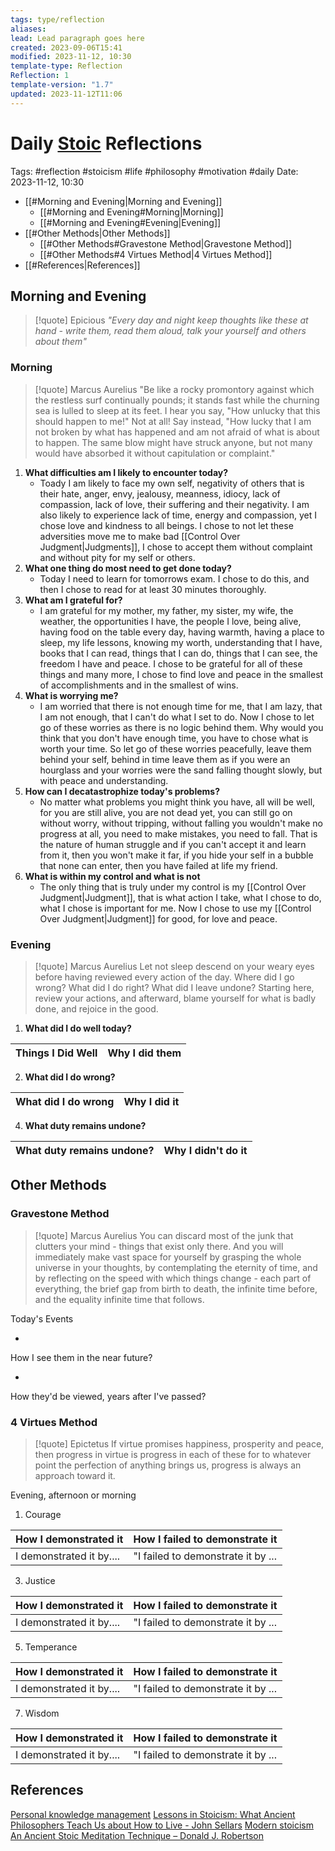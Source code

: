 ```yaml
---
tags: type/reflection
aliases: 
lead: Lead paragraph goes here
created: 2023-09-06T15:41
modified: 2023-11-12, 10:30
template-type: Reflection
Reflection: 1
template-version: "1.7"
updated: 2023-11-12T11:06
---
```



# Daily [Stoic](../SLIP-BOX/Stoicism.md) Reflections

Tags:  #reflection #stoicism #life #philosophy #motivation #daily 
Date: 2023-11-12, 10:30

- [[#Morning and Evening|Morning and Evening]]
	- [[#Morning and Evening#Morning|Morning]]
	- [[#Morning and Evening#Evening|Evening]]
- [[#Other Methods|Other Methods]]
	- [[#Other Methods#Gravestone Method|Gravestone Method]]
	- [[#Other Methods#4 Virtues Method|4 Virtues Method]]
- [[#References|References]]


## Morning and Evening

> [!quote] Epicious 
> _"Every day and night keep thoughts like these at hand - write them, read them aloud, talk your yourself and others about them"_

### Morning

> [!quote] Marcus Aurelius
> "Be like a rocky promontory against which the restless surf continually pounds; it stands fast while the churning sea is lulled to sleep at its feet. I hear you say, "How unlucky that this should happen to me!" Not at all! Say instead, "How lucky that I am not broken by what has happened and am not afraid of what is about to happen. The same blow might have struck anyone, but not many would have absorbed it without capitulation or complaint."

1. **What difficulties am I likely to encounter today?**
	- Toady I am likely to face my own self, negativity of others that is their hate, anger, envy, jealousy, meanness, idiocy, lack of compassion, lack of love, their suffering and their negativity. I am also likely to experience lack of time, energy and compassion, yet I chose love and kindness to all beings. I chose to not let these adversities move me to make bad [[Control Over Judgment|Judgments]], I chose to accept them without complaint and without pity for my self or others.   
1. **What one thing do most need to get done today?**
	- Today I need to learn for tomorrows exam. I chose to do this, and then I chose to read for at least 30 minutes thoroughly. 
2. **What am I grateful for?**
	- I am grateful for my mother, my father, my sister, my wife, the weather, the opportunities I have, the people I love, being alive, having food on the table every day, having warmth, having a place to sleep, my life lessons, knowing my worth, understanding that I have, books that I can read, things that I can do, things that I can see, the freedom I have and peace. I chose to be grateful for all of these things and many more, I chose to find love and peace in the smallest of accomplishments and in the smallest of wins. 
3. **What is worrying me?**
	- I am worried that there is not enough time for me, that I am lazy, that I am not enough, that I can't do what I set to do. Now I chose to let go of these worries as there is no logic behind them. Why would you think that you don't have enough time, you have to chose what is worth your time. So let go of these worries peacefully, leave them behind your self, behind in time leave them as if you were an hourglass and your worries were the sand falling thought slowly, but with peace and understanding. 
1. **How can I decatastrophize today's problems?**
	- No matter what problems you might think you have, all will be well, for you are still alive, you are not dead yet, you can still go on without worry, without tripping, without falling you wouldn't make no progress at all, you need to make mistakes, you need to fall. That is the nature of human struggle and if you can't accept it and learn from it, then you won't make it far, if you hide your self in a bubble that none can enter, then you have failed at life my friend. 
2. **What is within my control and what is not**
	- The only thing that is truly under my control is my [[Control Over Judgment|Judgment]], that is what action I take, what I chose to do, what I chose is important for me. Now I chose to use my [[Control Over Judgment|Judgment]] for good, for love and peace. 

### Evening

> [!quote] Marcus Aurelius
> Let not sleep descend on your weary eyes before having reviewed every action of the day. Where did I go wrong? What did I do right? What did I leave undone? Starting here, review your actions, and afterward, blame yourself for what is badly done, and rejoice in the good.

1. **What did I do well today?**

| Things I Did Well | Why I did them |
| ------------------- | ---------------- |

2. **What did I do wrong?**

| What did I do wrong | Why I did it |
| ------------------- | ---------------- |

4. **What duty remains undone?**

| What duty remains undone? | Why I didn't do it |
| ------------------- | ---------------- |

## Other Methods

### Gravestone Method

> [!quote] Marcus Aurelius
> You can discard most of the junk that clutters your mind - things that exist only there. And you will immediately make vast space for yourself by grasping the whole universe in your thoughts, by contemplating the eternity of time, and by reflecting on the speed with which things change - each part of everything, the brief gap from birth to death, the infinite time before, and the equality infinite time that follows. 

Today's Events 

-

How I see them in the near future? 

-

How they'd be viewed, years after I've passed?

### 4 Virtues Method

> [!quote] Epictetus 
> If virtue promises happiness, prosperity and peace, then progress in virtue is progress in each of these for to whatever point the perfection of anything brings us, progress is always an approach toward it.

Evening, afternoon or morning

1. Courage 

| How I demonstrated it  | How I failed to demonstrate it |
| ------------------- | ---------------- |
| I demonstrated it by....                 | "I failed to demonstrate it by ...              |

3. Justice

| How I demonstrated it  | How I failed to demonstrate it |
| ------------------- | ---------------- |
| I demonstrated it by....                 | "I failed to demonstrate it by ...             

5. Temperance

| How I demonstrated it  | How I failed to demonstrate it |
| ------------------- | ---------------- |
| I demonstrated it by....                 | "I failed to demonstrate it by ...             

7. Wisdom

| How I demonstrated it  | How I failed to demonstrate it |
| ------------------- | ---------------- |
| I demonstrated it by....                 | "I failed to demonstrate it by ...             

## References

[Personal knowledge management](Personal%20knowledge%20management.md)
[Lessons in Stoicism: What Ancient Philosophers Teach Us about How to Live - John Sellars](https://books.google.cz/books/about/Lessons_in_Stoicism.html?id=ky84zQEACAAJ&redir_esc=y)
[Modern stoicism](https://modernstoicism.com/)
[An Ancient Stoic Meditation Technique – Donald J. Robertson](https://donaldrobertson.name/2017/03/22/an-ancient-stoic-meditation-technique/)


